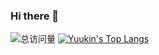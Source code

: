 ### Hi there 👋

![总访问量](https://komarev.com/ghpvc/?username=Horo-Holo&color=green)
[![Yuukin's Top Langs](https://github-readme-stats.vercel.app/api/top-langs/?username=Horo-Holo)](https://github.com/Horo-Holo)

